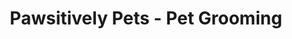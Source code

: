 ---
title: "Pawsitively Pets - Pet Grooming"
url: /kamloops/pawsitively-pets-pet-grooming/
shop: hairdresser
---